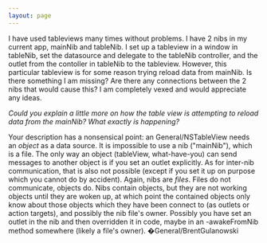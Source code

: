 ```yaml
---
layout: page
---
```


I have used tableviews many times without problems. I have 2 nibs in my current app, mainNib and tableNib. I set up a tableview in a window in tableNib, set the datasource and delegate to the tableNib controller, and the outlet from the contoller in tableNib to the tableview. However, this particular tableview is for some reason trying reload data from mainNib. Is there something I am missing? Are there any connections between the 2 nibs that would cause this? I am completely vexed and would appreciate any ideas.

*Could you explain a little more on how the table view is attempting to reload data from the mainNib? What exactly is happening?*

Your description has a nonsensical point: an General/NSTableView needs an *object* as a data source. It is impossible to use a nib ("mainNib"), which is a file. The only way an object (tableView, what-have-you) can send messages to another object is if you set an outlet explicitly. As for inter-nib communication, that is also not possible (except if you set it up on purpose which you cannot do by accident). Again, nibs are *files*. Files do not communicate, objects do. Nibs contain objects, but they are not working objects until they are woken up, at which point the contained objects only know about those objects which they have been connect to (as outlets or action targets), and possibly the nib file's owner. Possibly you have set an outlet in the nib and then overridden it in code, maybe in an -awakeFromNib method somewhere (likely a file's owner). �General/BrentGulanowski